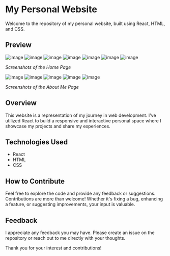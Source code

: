 # My Personal Website

Welcome to the repository of my personal website, built using React, HTML, and CSS. 

## Preview

![image](https://github.com/cagrikuzaytepe/My-Personel-Web-Site/assets/112905129/67df03b0-2a01-4ef5-9081-38d8570e7db4)
![image](https://github.com/cagrikuzaytepe/My-Personel-Web-Site/assets/112905129/aae670d2-5292-4a2e-930c-c173a9af350b)
![image](https://github.com/cagrikuzaytepe/My-Personel-Web-Site/assets/112905129/221bee3f-f2b9-449e-bcf8-a990c937d91a)
![image](https://github.com/cagrikuzaytepe/My-Personel-Web-Site/assets/112905129/c80fcf06-8325-483b-8ef7-1e0a94b84379)
![image](https://github.com/cagrikuzaytepe/My-Personel-Web-Site/assets/112905129/3b6bf045-576f-4035-b385-fb014796732f)
![image](https://github.com/cagrikuzaytepe/My-Personel-Web-Site/assets/112905129/51daa65a-c081-4c9e-869a-38a3a5cb94dc)
![image](https://github.com/cagrikuzaytepe/My-Personel-Web-Site/assets/112905129/7d83ebe4-5535-4135-9c08-6de5257acc32)

*Screenshots of the Home Page*

![image](https://github.com/cagrikuzaytepe/My-Personel-Web-Site/assets/112905129/df945ce7-260e-4fae-abb8-d79c47beb549)
![image](https://github.com/cagrikuzaytepe/My-Personel-Web-Site/assets/112905129/e37de1ec-1867-4acd-bf38-f5a282b86d18)
![image](https://github.com/cagrikuzaytepe/My-Personel-Web-Site/assets/112905129/993433a8-e148-4f7d-b28f-17f82bd28c8a)
![image](https://github.com/cagrikuzaytepe/My-Personel-Web-Site/assets/112905129/fd9a541e-e440-4146-9dda-0f687fdb515f)
![image](https://github.com/cagrikuzaytepe/My-Personel-Web-Site/assets/112905129/6c0c5f6e-262d-47ff-b04d-6496a7194ee1)

*Screenshots of the About Me Page*

## Overview

This website is a representation of my journey in web development. I've utilized React to build a responsive and interactive personal space where I showcase my projects and share my experiences.

## Technologies Used
- React
- HTML
- CSS

## How to Contribute
Feel free to explore the code and provide any feedback or suggestions. Contributions are more than welcome! Whether it's fixing a bug, enhancing a feature, or suggesting improvements, your input is valuable.

## Feedback
I appreciate any feedback you may have. Please create an issue on the repository or reach out to me directly with your thoughts.

Thank you for your interest and contributions!
